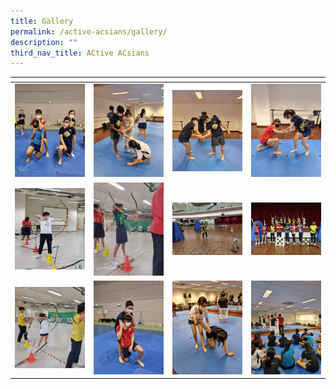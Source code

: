 ```yaml
---
title: Gallery
permalink: /active-acsians/gallery/
description: ""
third_nav_title: ACtive ACsians
---
```

<table>
<thead>
  <tr>
    <th style="width:200px"></th>
    <th style="width:200px"></th>
    <th style="width:200px"></th>
		<th style="width:200px"></th>
  </tr>
</thead>
<tbody>
  <tr>
    <td style ="text-align:center"><a href="/images/acsians%201.jpeg"> <img src="/images/acsians%201.jpeg" style="width:200px"></a></td>
    <td style ="text-align:center"><a href="/images/acsians%202.jpeg"> <img src="/images/acsians%202.jpeg" style="width:200px"></a></td>
    <td style ="text-align:center"><a href="/images/acsians%203.jpeg"> <img src="/images/acsians%203.jpeg" style="width:200px; height: 130px"></a></td>
    <td style ="text-align:center"><a href="/images/acsians%204.jpeg"> <img src="/images/acsians%204.jpeg" style="width:200px"></a></td>
  </tr>
   <tr>
    <td style ="text-align:center"><a href="/images/acsians%205.jpeg"> <img src="/images/acsians%205.jpeg" style="width:200px; height: 130px"></a></td>
    <td style ="text-align:center"><a href="/images/acsians%206.jpeg"> <img src="/images/acsians%206.jpeg" style="width:200px"></a></td>
    <td style ="text-align:center"><a href="/images/acsians%207.jpeg"> <img src="/images/acsians%207.jpeg" style="width:200px"></a></td>
    <td style ="text-align:center"><a href="/images/acsians%208.jpeg"> <img src="/images/acsians%208.jpeg" style="width:200px"></a></td>
  </tr>
	<tr>
    <td style ="text-align:center"><a href="/images/acsians%209.jpeg"> <img src="/images/acsians%209.jpeg" style="width:200px; height: 130px"></a></td>
    <td style ="text-align:center"><a href="/images/acsians%2010.jpeg"> <img src="/images/acsians%2010.jpeg" style="width:200px"></a></td>
		<td style ="text-align:center"><a href="/images/acsians%2011.jpeg"> <img src="/images/acsians%2011.jpeg" style="width:200px"></a></td>
		<td style ="text-align:center"><a href="/images/acsians%2012.jpeg"> <img src="/images/acsians%2012.jpeg" style="width:200px"></a></td>
	</tr>
</tbody>
</table>